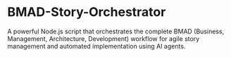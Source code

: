 # BMAD-Story-Orchestrator
A powerful Node.js script that orchestrates the complete BMAD (Business, Management, Architecture, Development) workflow for agile story management and automated implementation using AI agents.
